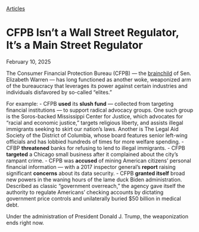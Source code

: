 [Articles](https://www.whitehouse.gov/articles/)

# 					CFPB Isn’t a Wall Street Regulator, It’s a Main Street Regulator				

February 10, 2025

The Consumer Financial Protection Bureau (CFPB) — the [brainchild](https://dailycaller.com/2021/09/30/rohit-chopra-cfpb-elizabeth-warren-joe-biden/) of Sen. Elizabeth Warren — has long functioned as another woke, weaponized arm of the bureaucracy that leverages its power against certain industries and individuals disfavored by so-called “elites.”

For example:
    - CFPB  **used**  its  **slush fund**  — collected from targeting financial institutions — to support radical advocacy groups.  One such group is the  Soros-backed  Mississippi Center for Justice, which  advocates  for “racial and economic justice,”  targets  religious liberty, and  assists  illegal immigrants seeking to skirt our nation’s laws.  Another  is The Legal Aid Society of the District of Columbia, whose board features senior left-wing officials and has lobbied hundreds of times for more welfare spending.
    - CFBP  **threatened**  banks for refusing to lend to illegal immigrants.
    - CFPB  **targeted**  a Chicago small business after it complained about the city’s rampant crime.
    - CFPB was  **accused**  of mining American citizens’ personal financial information — with a 2017 inspector general’s  **report**  raising significant  **concerns**  about its data security.
    - CFPB  **granted itself**  broad new powers in the waning hours of the lame duck Biden administration.  Described as classic  “government overreach,”  the agency gave itself the authority to regulate Americans’ checking accounts by  dictating  government  price controls  and unilaterally  buried  $50 billion in medical debt.

Under the administration of President Donald J. Trump, the weaponization ends right now.
